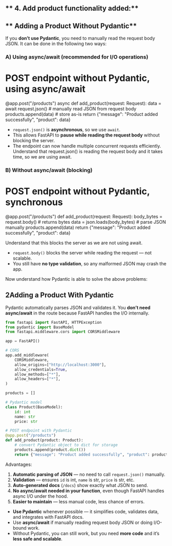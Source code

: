 ## ** 4. Add product functionality added:**


## ** Adding a Product Without Pydantic**

If you **don’t use Pydantic**, you need to manually read the request body JSON.
It can be done in the following two ways:

### **A) Using async/await (recommended for I/O operations)**
# POST endpoint without Pydantic, using async/await
@app.post("/products")
async def add_product(request: Request):
    data = await request.json()  # manually read JSON from request body
    products.append(data)         # store as-is
    return {"message": "Product added successfully", "product": data}


* `request.json()` is **asynchronous**, so we use `await`.
* This allows FastAPI to **pause while reading the request body** without blocking the server.
* The endpoint can now handle multiple concurrent requests efficiently.
Understand that request.json() is reading the request body and it takes time, so we are using await.

### **B) Without async/await (blocking)**
# POST endpoint without Pydantic, synchronous
@app.post("/products")
def add_product(request: Request):
    body_bytes = request.body()          # returns bytes
    data = json.loads(body_bytes)        # parse JSON manually
    products.append(data)
    return {"message": "Product added successfully", "product": data}

Understand that this blocks the server as we are not using await.
* `request.body()` blocks the server while reading the request — not scalable.
* You still have **no type validation**, so any malformed JSON may crash the app.

Now understand how Pydantic is able to solve the above problems:
## **2️Adding a Product With Pydantic**

Pydantic automatically parses JSON and validates it. You **don’t need async/await** in the route because FastAPI handles the I/O internally.

```python
from fastapi import FastAPI, HTTPException
from pydantic import BaseModel
from fastapi.middleware.cors import CORSMiddleware

app = FastAPI()

# CORS
app.add_middleware(
    CORSMiddleware,
    allow_origins=["http://localhost:3000"],
    allow_credentials=True,
    allow_methods=["*"],
    allow_headers=["*"],
)

products = []

# Pydantic model
class Product(BaseModel):
    id: int
    name: str
    price: str

# POST endpoint with Pydantic
@app.post("/products")
def add_product(product: Product):
    # convert Pydantic object to dict for storage
    products.append(product.dict())
    return {"message": "Product added successfully", "product": product}
```

Advantages:

1. **Automatic parsing of JSON** — no need to call `request.json()` manually.
2. **Validation** — ensures `id` is int, `name` is str, `price` is str, etc.
3. **Auto-generated docs** (`/docs`) show exactly what JSON to send.
4. **No async/await needed in your function**, even though FastAPI handles async I/O under the hood.
5. **Easier to maintain** — less manual code, less chance of errors.



* **Use Pydantic** whenever possible — it simplifies code, validates data, and integrates with FastAPI docs.
* Use **async/await** if manually reading request body JSON or doing I/O-bound work.
* Without Pydantic, you can still work, but you need **more code** and it’s **less safe and scalable**.

